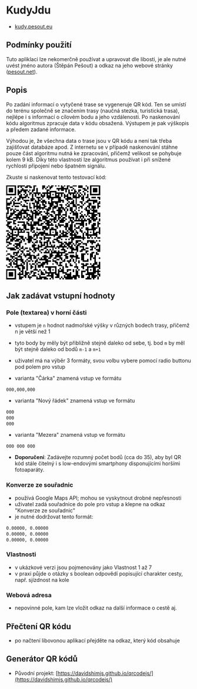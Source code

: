 # KudyJdu

- [kudy.pesout.eu](http://kudy.pesout.eu)

## Podmínky použití

Tuto apliklaci lze nekomerčně používat a upravovat dle libosti, je ale nutné uvést jméno autora (Štěpán Pešout) a odkaz na jeho webové stránky ([pesout.net](http://pesout.net)).

## Popis

Po zadání informací o vytyčené trase se vygeneruje QR kód. Ten se umístí do terénu společně se značením trasy (naučná stezka, turistická trasa), nejlépe i s informací o cílovém bodu a jeho vzdálenosti. Po naskenování kódu algoritmus zpracuje data v kódu obsažená. Výstupem je pak výškopis a předem zadané informace.

Výhodou je, že všechna data o trase jsou v QR kódu a není tak třeba zajišťovat databáze apod. Z internetu se v případě naskenování stáhne pouze část algoritmu nutná ke zpracování, přičemž velikost se pohybuje kolem 9 kB. Díky této vlastnosti lze algoritmus používat i při snížené rychlosti připojení nebo špatném signálu.

Zkuste si naskenovat tento testovací kód:

![Testovací QR kód](ukazka.png)

## Jak zadávat vstupní hodnoty

### Pole (textarea) v horní části
- vstupem je `n` hodnot nadmořské výšky v různých bodech trasy, přičemž n je větší než 1
- tyto body by měly být přibližně stejně daleko od sebe, tj. bod `m` by měl být stejně daleko od bodů `m-1` a `m+1`
- uživatel má na výběr 3 formáty, svou volbu vybere pomocí radio buttonu pod polem pro vstup



- varianta "Čárka" znamená vstup ve formátu
```
000,000,000
```


- varianta "Nový řádek" znamená vstup ve formátu
```
000
000
000
```


- varianta "Mezera" znamená vstup ve formátu
```
000 000 000
```


- **Doporučení**: Zadávejte rozumný počet bodů (cca do 35), aby byl QR kód stále čitelný i s low-endovými smartphony disponujícími horšími fotoaparáty.

### Konverze ze souřadnic
- používá Google Maps API; mohou se vyskytnout drobné nepřesnosti
- uživatel zadá souřadnice do pole pro vstup a klepne na odkaz "Konverze ze souřadnic"
- je nutné dodržovat tento formát:
```
0.00000, 0.00000
0.00000, 0.00000
0.00000, 0.00000
```

### Vlastnosti
- v ukázkové verzi jsou pojmenovány jako Vlastnost 1 až 7
- v praxi půjde o otázky s boolean odpovědí popisující charakter cesty, např. sjízdnost na kole

### Webová adresa
- nepovinné pole, kam lze vložit odkaz na další informace o cestě aj.

## Přečtení QR kódu
- po načtení libovonou aplikací přejděte na odkaz, který kód obsahuje

## Generátor QR kódů
- Původní projekt: [https://davidshimjs.github.io/qrcodejs/](https://davidshimjs.github.io/qrcodejs/)
